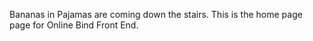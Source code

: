 
Bananas in Pajamas are coming down the stairs.
This is the home page page for Online Bind Front End.
